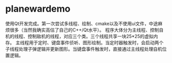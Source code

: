 # planewardemo

使用Qt开发完成。第一次尝试多线程、绘制、cmake以及不使用ui文件，中途麻烦很多（当然我确实高估了自己的C++/Qt水平）。
程序大体分为主线程、控制自机的线程、控制敌机的线程，对应三个类。三个线程共享一块25*25的虚拟内存。
主线程用于定时、键盘事件侦听、图形绘制。当定时器触发时，会启动两个子线程处理子弹逻辑并更新图形。当键盘事件触发时，直接通过主线程处理自机位置逻辑。
